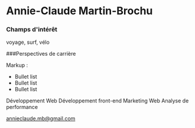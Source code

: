 # Annie-Claude Martin-Brochu

### Champs d'intérêt

voyage, surf, vélo

###Perspectives de carrière

Markup :
* Bullet list
* Bullet list
* Bullet list


Développement Web
Développement front-end
Marketing Web
Analyse de performance

annieclaude.mb@gmail.com
